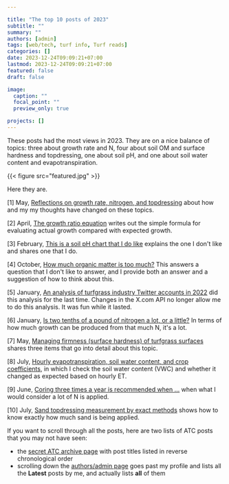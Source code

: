 ```yaml
---

title: "The top 10 posts of 2023"
subtitle: ""
summary: ""
authors: [admin]
tags: [web/tech, turf info, Turf reads]
categories: []
date: 2023-12-24T09:09:21+07:00
lastmod: 2023-12-24T09:09:21+07:00
featured: false
draft: false

image:
  caption: ""
  focal_point: ""
  preview_only: true

projects: []
---
```


These posts had the most views in 2023. They are on a nice balance of topics: three about growth rate and N, four about soil OM and surface hardness and topdressing, one about soil pH, and one about soil water content and evapotranspiration.

{{< figure src="featured.jpg" >}}

Here they are.

[1] May, [Reflections on growth rate, nitrogen, and topdressing](/post/reflections-on-growth-rate-and-nitrogen/) about how and my my thoughts have changed on these topics.

[2] April, [The growth ratio equation](/post/the-growth-ratio-equation/) writes out the simple formula for evaluating actual growth compared with expected growth.

[3] February, [This is a soil pH chart that I do like](/post/a-soil-ph-chart-that-i-like/) explains the one I don't like and shares one that I do.

[4] October, [How much organic matter is too much?](/post/how-much-om-is-too-much/) This answers a question that I don't like to answer, and I provide both an answer and a suggestion of how to think about this.

[5] January, [An analysis of turfgrass industry Twitter accounts in 2022](/post/turf-twitter-analysis-2022/) did this analysis for the last time. Changes in the X.com API no longer allow me to do this analysis. It was fun while it lasted.

[6] January, [Is two tenths of a pound of nitrogen a lot, or a little?](/post/is-two-tenths-of-a-pound-of-nitrogen-a-lot-or-a-little/) In terms of how much growth can be produced from that much N, it's a lot.

[7] May, [Managing firmness (surface hardness) of turfgrass surfaces](/post/managing-firmness-of-turfgrass-surfaces/) shares three items that go into detail about this topic.

[8] July, [Hourly evapotranspiration, soil water content, and crop coefficients](/post/hourly-evapotranspiration-soil-water-content-and-crop-coefficient/), in which I check the soil water content (VWC) and whether it changed as expected based on hourly ET.

[9] June, [Coring three times a year is recommended when ...](/post/coring-three-times-a-year-is-recommended-when/) when what I would consider a lot of N is applied.

[10] July, [Sand topdressing measurement by exact methods](/post/sand-topdressing-measurement-by-exact-methods/) shows how to know exactly how much sand is being applied.

If you want to scroll through all the posts, here are two lists of ATC posts that you may not have seen:

* the [secret ATC archive page](/archive/) with post titles listed in reverse chronological order
* scrolling down the [authors/admin page](/authors/admin/) goes past my profile and lists all the **Latest** posts by me, and actually lists **all** of them

